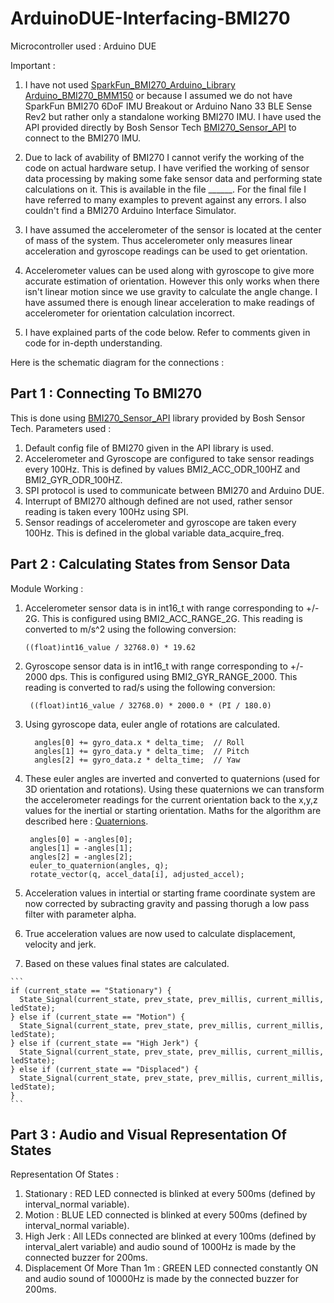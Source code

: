 # ArduinoDUE-Interfacing-BMI270

Microcontroller used : Arduino DUE

Important :
  1. I have not used [SparkFun_BMI270_Arduino_Library](https://github.com/sparkfun/SparkFun_BMI270_Arduino_Library) [Arduino_BMI270_BMM150](https://github.com/arduino-libraries/Arduino_BMI270_BMM150) or  because I assumed we do not have SparkFun BMI270 6DoF IMU Breakout or Arduino Nano 33 BLE Sense Rev2 but rather only a standalone working BMI270 IMU. I have used the API provided directly by Bosh Sensor Tech [BMI270_Sensor_API](https://github.com/boschsensortec/BMI270_SensorAPI) to connect to the BMI270 IMU.

  2. Due to lack of avability of BMI270 I cannot verify the working of the code on actual hardware setup. I have verified the working of sensor data processing by making some fake sensor data and performing state calculations on it. This is available in the file ______. For the final file I have referred to many examples to prevent against any errors. I also couldn't find a BMI270 Arduino Interface Simulator. 

  3. I have assumed the accelerometer of the sensor is located at the center of mass of the system. Thus accelerometer only measures linear acceleration and gyroscope readings can be used to get orientation.

  4. Accelerometer values can be used along with gyroscope to give more accurate estimation of orientation. However this only works when there isn't linear motion since we use gravity to calculate the angle change. I have assumed there is enough linear acceleration to make readings of accelerometer for orientation calculation incorrect.
  
  5. I have explained parts of the code below. Refer to comments given in code for in-depth understanding.

Here is the schematic diagram for the connections :


## Part 1 : Connecting To BMI270

This is done using [BMI270_Sensor_API](https://github.com/boschsensortec/BMI270_SensorAPI) library provided by Bosh Sensor Tech. 
Parameters used :
  1. Default config file of BMI270 given in the API library is used.
  2. Accelerometer and Gyroscope are configured to take sensor readings every 100Hz. This is defined by values BMI2_ACC_ODR_100HZ and BMI2_GYR_ODR_100HZ.
  3. SPI protocol is used to communicate between BMI270 and Arduino DUE.
  4. Interrupt of BMI270 although defined are not used, rather sensor reading is taken every 100Hz using SPI.
  5. Sensor readings of accelerometer and gyroscope are taken every 100Hz. This is defined in the global variable data_acquire_freq.

## Part 2 : Calculating States from Sensor Data

Module Working :
  1. Accelerometer sensor data is in int16_t with range corresponding to +/- 2G. This is configured using BMI2_ACC_RANGE_2G. This reading is converted to m/s^2 using the following conversion:
     ```
     ((float)int16_value / 32768.0) * 19.62
     ```
     
  2. Gyroscope sensor data is in int16_t with range corresponding to +/- 2000 dps. This is configured using BMI2_GYR_RANGE_2000. This reading is converted to rad/s using the following conversion:
     ```
      ((float)int16_value / 32768.0) * 2000.0 * (PI / 180.0) 
     ```
     
  3. Using gyroscope data, euler angle of rotations are calculated.
     ```
       angles[0] += gyro_data.x * delta_time;  // Roll
       angles[1] += gyro_data.y * delta_time;  // Pitch
       angles[2] += gyro_data.z * delta_time;  // Yaw
     ```
     
  4. These euler angles are inverted and converted to quaternions (used for 3D orientation and rotations). Using these quaternions we can transform the accelerometer readings for the current orientation back to the x,y,z values for the inertial or starting orientation. Maths for the algorithm are described here : [Quaternions](https://danceswithcode.net/engineeringnotes/quaternions/quaternions.html).
     ```
      angles[0] = -angles[0];
      angles[1] = -angles[1];
      angles[2] = -angles[2];
      euler_to_quaternion(angles, q);
      rotate_vector(q, accel_data[i], adjusted_accel);
     ```

  5. Acceleration values in intertial or starting frame coordinate system are now corrected by subracting gravity and passing thorugh a low pass filter with parameter alpha.
     
  6. True acceleration values are now used to calculate displacement, velocity and jerk.
     
  7. Based on these values final states are calculated.
     
    ```
    if (current_state == "Stationary") {
      State_Signal(current_state, prev_state, prev_millis, current_millis, ledState);
    } else if (current_state == "Motion") {
      State_Signal(current_state, prev_state, prev_millis, current_millis, ledState);
    } else if (current_state == "High Jerk") {
      State_Signal(current_state, prev_state, prev_millis, current_millis, ledState);
    } else if (current_state == "Displaced") {
      State_Signal(current_state, prev_state, prev_millis, current_millis, ledState);
    }
    ```


## Part 3 : Audio and Visual Representation Of States

Representation Of States :

  1. Stationary : RED LED connected is blinked at every 500ms (defined by interval_normal variable).
  2. Motion : BLUE LED connected is blinked at every 500ms (defined by interval_normal variable).
  3. High Jerk : All LEDs connected are blinked at every 100ms (defined by interval_alert variable) and audio sound of 1000Hz is made by the connected buzzer for 200ms.
  4. Displacement Of More Than 1m : GREEN LED connected constantly ON and audio sound of 10000Hz is made by the connected buzzer for 200ms.


